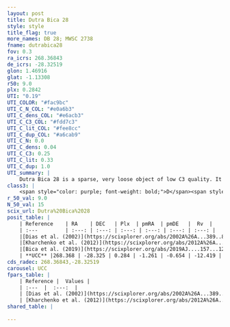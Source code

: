 ```yaml
---
layout: post
title: Dutra Bica 28
style: style
title_flag: true
more_names: DB 28; MWSC 2738
fname: dutrabica28
fov: 0.3
ra_icrs: 268.36843
de_icrs: -28.32519
glon: 1.46916
glat: -1.13308
r50: 9.0
plx: 0.2842
UTI: "0.19"
UTI_COLOR: "#fac9bc"
UTI_C_N_COL: "#e0a6b3"
UTI_C_dens_COL: "#e6acb3"
UTI_C_C3_COL: "#fdd7c3"
UTI_C_lit_COL: "#fee8cc"
UTI_C_dup_COL: "#a6cab9"
UTI_C_N: 0.0
UTI_C_dens: 0.04
UTI_C_C3: 0.25
UTI_C_lit: 0.33
UTI_C_dup: 1.0
UTI_summary: |
    Dutra Bica 28 is a sparse, very loose object of low C3 quality. It is poorly studied in the literature, with no articles listed in the last 6 years.<br><br><span style="color: #99180f; font-weight: bold;">Warning: </span>contains less than 25 stars with <i>P>0.5</i> estimated.
class3: |
    <span style="color: purple; font-weight: bold;">D</span><span style="color: #FFC300; font-weight: bold;">B</span>
r_50_val: 9.0
N_50_val: 15
scix_url: Dutra%20Bica%2028
posit_table: |
    | Reference    | RA    | DEC   | Plx  | pmRA  | pmDE   |  Rv  |
    | :---         | :---: | :---: | :---: | :---: | :---: | :---: |
    |[Dias et al. (2002)](https://scixplorer.org/abs/2002A%26A...389..871D) | 268.371 | -28.348 | -- | 0.84 | -3.47 | -- |
    |[Kharchenko et al. (2012)](https://scixplorer.org/abs/2012A%26A...543A.156K) | 268.362 | -28.32 | -- | -1.04 | 1.3 | -- |
    |[Bica et al. (2019)](https://scixplorer.org/abs/2019AJ....157...12B) | 268.363 | -28.345 | -- | -- | -- | -- |
    | **UCC** |268.368 | -28.325 | 0.284 | -1.261 | -0.654 | -12.419 | 
cds_radec: 268.36843,-28.32519
carousel: UCC
fpars_table: |
    | Reference |  Values |
    | :---  |  :---:  |
    | [Dias et al. (2002)](https://scixplorer.org/abs/2002A%26A...389..871D) | `E(B-V)=1.874, Dist=7575.0, Age=8.4` |
    | [Kharchenko et al. (2012)](https://scixplorer.org/abs/2012A%26A...543A.156K) | `e_bv=1.874, distance=7575, log_age=8.4` |
shared_table: |
    
---
```


